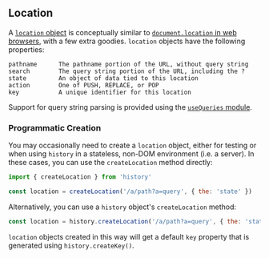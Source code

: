 ## Location

A [`location` object](Terms.md#location) is conceptually similar to [`document.location` in web browsers](https://developer.mozilla.org/en-US/docs/Web/API/Document/location), with a few extra goodies. `location` objects have the following properties:

```
pathname      The pathname portion of the URL, without query string
search        The query string portion of the URL, including the ?
state         An object of data tied to this location
action        One of PUSH, REPLACE, or POP
key           A unique identifier for this location
```

Support for query string parsing is provided using the [`useQueries` module](QuerySupport.md).

### Programmatic Creation

You may occasionally need to create a `location` object, either for testing or when using `history` in a stateless, non-DOM environment (i.e. a server). In these cases, you can use the `createLocation` method directly:

```js
import { createLocation } from 'history'

const location = createLocation('/a/path?a=query', { the: 'state' })
```

Alternatively, you can use a `history` object's `createLocation` method:

```js
const location = history.createLocation('/a/path?a=query', { the: 'state' })
```

`location` objects created in this way will get a default `key` property that is generated using `history.createKey()`.
